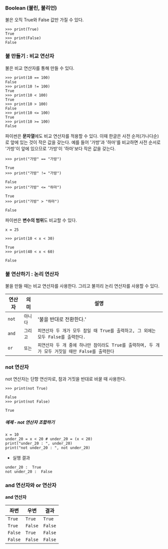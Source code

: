 ### Boolean (불린, 불리언)

불은 오직 True와 False 값만 가질 수 있다. 

```
>>> print(True)
True
>>> print(False)
False
```

### 불 만들기 : 비교 연산자

불은 비교 연산자를 통해 만들 수 있다.
```
>>> print(10 == 100)
False
>>> print(10 != 100)
True
>>> print(10 < 100)
True
>>> print(10 > 100)
False
>>> print(10 <= 100)
True
>>> print(10 >= 100)
False
```

파이썬은 **문자열**에도 비교 연산자를 적용할 수 있다. 이때 한글은 사전 순저(가나다순)로 앞에 있는 것이 작은 값을 갖는다. 
예를 들어 '가방'과 '하마'를 비교하면 사전 순서로 '가방'이 앞에 있으므로 '가방'이 '하마'보다 작은 값을 갖는다.

```
>>> print("가방" == "가방")
      
True
>>> print("가방" != "가방")
      
False
>>> print("가방" <= "하마")
      
True
>>> print("가방" > "하마")
      
False
```

파이썬은 **변수의 범위**도 비교할 수 있다. 

```
x = 25
      
>>> print(10 < x < 30)
      
True
>>> print(40 < x < 60)
      
False
```

### 불 연산하기 : 논리 연산자

불을 만들 때는 비교 연산자를 사용한다. 그리고 불끼리 논리 연산자를 사용할 수 있다. 

|연산자          |의미                          |설명                         |
|----------------|-------------------------------|-----------------------------|
|`not`            |`아니다`            |'불을 반대로 전환한다.'            |
|`and`           |`그리고`            |`피연산자 두 개가 모두 참일 때 True를 출력하고, 그 외에는 모두 False를 출력한다. `            |
|`or`           |`또는`|`피연산자 두 개 중에 하나만 참이라도 True를 출력하며, 두 개가 모두 거짓일 때만 False를 출력한다 `|

### not 연산자

not 연산자는 단항 연산자로, 참과 거짓을 반대로 바꿀 때 사용한다. 

```
>>> print(not True)
      
False
>>> print(not False)
      
True
```

##### 예제 - not 연산자 조합하기

```
x = 10
under_20 = x < 20 # under_20 = (x < 20)
print("under_20 : ", under_20)
print("not under_20 : ", not under_20)
```

- 실행 결과
```
under_20 :  True
not under_20 :  False
```

### and 연산자와 or 연산자

**and 연산자**

|좌변                |우변                          |결과                    |
|----------------|-------------------------------|-----------------------------|
|`True`|`True`|`True`          |
|`True`          |`False`            |`False`            |
|`False`        |`True`|`False`|
|`False`        |`False`        |`False`|
